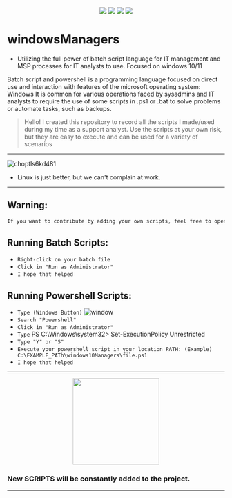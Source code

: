<div align="center">

  <img src="https://img.shields.io/badge/Language%20-Batch Script, Powershell-darkgreen.svg" style="max-width: 100%;">
  <img src="https://img.shields.io/badge/Operational Sys%20-Windows 10/11 or lower...-blue.svg" style="max-width: 100%;">
  <img src="https://img.shields.io/badge/Tool%20-Windows Management Scripts-lightgreen.svg" style="max-width: 100%;">
  <img src="https://img.shields.io/badge/License%20-Its Free-yellow.svg" style="max-width: 100%;">

</div>

# windowsManagers
- Utilizing the full power of batch script language for IT management and MSP processes for IT analysts to use. Focused on windows 10/11

Batch script and powershell is a programming language focused on direct use and interaction with features of the microsoft operating system: Windows
It is common for various operations faced by sysadmins and IT analysts to require the use of some scripts in .ps1 or .bat to solve problems or automate tasks, such as backups.

> Hello! I created this repository to record all the scripts I made/used during my time as a support analyst. Use the scripts at your own risk, but they are easy to execute and can be used for a variety of scenarios

----------------------

![choptls6kd481](https://github.com/user-attachments/assets/1a4bbbfc-6416-43db-a5b2-5000bb59a03e)

- Linux is just better, but we can't complain at work.

----------------------

## Warning:

````bash
If you want to contribute by adding your own scripts, feel free to open a pull request
````

## Running Batch Scripts:
- ``Right-click on your batch file``
- ``Click in "Run as Administrator"``
- ``I hope that helped``

## Running Powershell Scripts:
- ``Type (Windows Button)`` ![window](https://github.com/user-attachments/assets/c5ca0011-69e3-409d-b4ed-32fe0a2c4339)
- ``Search "Powershell"``
- ``Click in "Run as Administrator"``
- ``Type`` PS C:\Windows\system32> Set-ExecutionPolicy Unrestricted
- ``Type "Y" or "S"``
- ``Execute your powershell script in your location PATH: (Example) C:\EXAMPLE_PATh\windows10Managers\file.ps1``
- ``I hope that helped``

----------------------

<center><img src="https://github.com/user-attachments/assets/c78bed87-ae74-49f8-b43f-350f9b95296b" width=200></center>

### New SCRIPTS will be constantly added to the project. ###

----------------------


